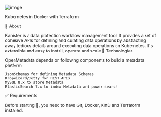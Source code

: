 ![image](https://user-images.githubusercontent.com/23049337/229499416-08c673c5-53d1-48bb-96b5-de6664a27ba4.png)

 
Kubernetes in Docker with Terraform



🎯 About

Kanister is a data protection workflow management tool. It provides a set of cohesive APIs for defining and curating data operations by abstracting away tedious details around executing data operations on Kubernetes. It's extensible and easy to install, operate and scale
🚀 Technologies

OpenMetadata depends on following components to build a metadata platform

    JsonSchemas for defining Metadata Schemas
    Dropwizard/Jetty for REST APIs
    MySQL 8.x to store Metadata
    ElasticSearch 7.x to index Metadata and power search

✅ Requirements

Before starting 🏁, you need to have Git, Docker, KinD and Terraform installed.

